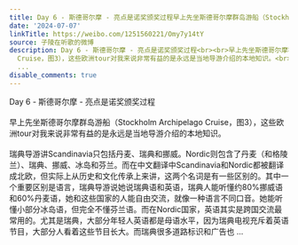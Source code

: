 ```yaml
---
title: Day 6 - 斯德哥尔摩 - 亮点是诺奖颁奖过程早上先坐斯德哥尔摩群岛游船（Stockholm Archipelago Cruise，图3），这些欧洲tour对我来说非常有益的是永远是当地导游...
date: '2024-07-07'
linkTitle: https://weibo.com/1251560221/Omy7y14tY
source: 子陵在听歌的微博
description: Day 6 - 斯德哥尔摩 - 亮点是诺奖颁奖过程<br><br>早上先坐斯德哥尔摩群岛游船（Stockholm Archipelago
  Cruise，图3），这些欧洲tour对我来说非常有益的是永远是当地导游介绍的本地知识。<br><br>瑞典导游讲Scandinavia只包括丹麦、瑞典和挪威。Nordic则包含了丹麦（和格陵兰）、瑞典、挪威、冰岛和芬兰。而在中文翻译中Scandinavia和Nordic都被翻译成北欧，但实际上从历史和文化传承上来讲，这两个名词是有一些区别的。其中一个重要区别是语言，瑞典导游说她说瑞典语和英语，瑞典人能听懂约80%挪威语和60%丹麦语，她和这些国家的人能自由交流，就像一种语言不同口音。她能听懂小部分冰岛语，但完全不懂芬兰语。而在Nordic国家，英语其实是跨国交流最常用的。尤其是瑞典，大部分年轻人英语都是母语水平，因为瑞典电视充斥着英语节目，大部分人看着这些节目长大。而瑞典很多道路标识和广告也
  ...
disable_comments: true
---
```

Day 6 - 斯德哥尔摩 - 亮点是诺奖颁奖过程<br><br>早上先坐斯德哥尔摩群岛游船（Stockholm Archipelago Cruise，图3），这些欧洲tour对我来说非常有益的是永远是当地导游介绍的本地知识。<br><br>瑞典导游讲Scandinavia只包括丹麦、瑞典和挪威。Nordic则包含了丹麦（和格陵兰）、瑞典、挪威、冰岛和芬兰。而在中文翻译中Scandinavia和Nordic都被翻译成北欧，但实际上从历史和文化传承上来讲，这两个名词是有一些区别的。其中一个重要区别是语言，瑞典导游说她说瑞典语和英语，瑞典人能听懂约80%挪威语和60%丹麦语，她和这些国家的人能自由交流，就像一种语言不同口音。她能听懂小部分冰岛语，但完全不懂芬兰语。而在Nordic国家，英语其实是跨国交流最常用的。尤其是瑞典，大部分年轻人英语都是母语水平，因为瑞典电视充斥着英语节目，大部分人看着这些节目长大。而瑞典很多道路标识和广告也 ...